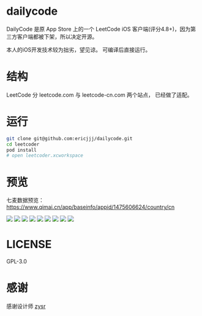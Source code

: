 # dailycode

DailyCode 是原 App Store 上的一个 LeetCode iOS 客户端(评分4.8+)，因为第三方客户端都被下架，所以决定开源。

本人的iOS开发技术较为拙劣，望见谅。 可编译后直接运行。

# 结构

LeetCode 分 leetcode.com 与 leetcode-cn.com 两个站点， 已经做了适配。

# 运行

``` bash
git clone git@github.com:ericjjj/dailycode.git
cd leetcoder
pod install
# open leetcoder.xcworkspace
```

# 预览

七麦数据预览： https://www.qimai.cn/app/baseinfo/appid/1475606624/country/cn

![](https://tva1.sinaimg.cn/large/0082zybply1gcaystt77aj30dt0ojdi5.jpg)
![](https://tva1.sinaimg.cn/large/0082zybply1gcayt3jd8xj30dt0oj0uy.jpg)
![](https://tva1.sinaimg.cn/large/0082zybply1gcayt7ll53j30dt0ojmzd.jpg)
![](https://tva1.sinaimg.cn/large/0082zybply1gcaytsgghsj30dt0oj0tn.jpg)
![](https://tva1.sinaimg.cn/large/0082zybply1gcaytyh477j30dt0ojwh1.jpg)
![](https://tva1.sinaimg.cn/large/0082zybply1gcayu25oaoj30dt0ojwfy.jpg)
![](https://tva1.sinaimg.cn/large/0082zybply1gcayu680wij30dt0ojgnv.jpg)
![](https://tva1.sinaimg.cn/large/0082zybply1gcayu9oq9zj30dt0ojwgi.jpg)
![](https://tva1.sinaimg.cn/large/0082zybply1gcayuczwrzj30dt0oj74u.jpg)


# LICENSE

GPL-3.0


# 感谢

感谢设计师 [zysr](https://gaoqi.design/)
